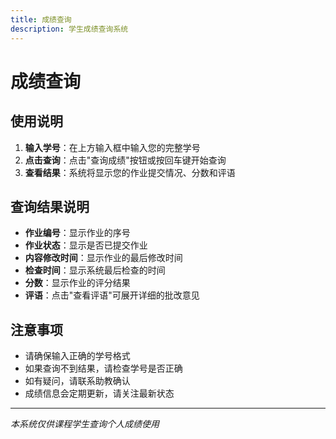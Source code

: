 ```yaml
---
title: 成绩查询
description: 学生成绩查询系统
---
```


# 成绩查询

<ScoreQuery />

## 使用说明

1. **输入学号**：在上方输入框中输入您的完整学号
2. **点击查询**：点击"查询成绩"按钮或按回车键开始查询
3. **查看结果**：系统将显示您的作业提交情况、分数和评语

## 查询结果说明

- **作业编号**：显示作业的序号
- **作业状态**：显示是否已提交作业
- **内容修改时间**：显示作业的最后修改时间
- **检查时间**：显示系统最后检查的时间
- **分数**：显示作业的评分结果
- **评语**：点击"查看评语"可展开详细的批改意见

## 注意事项

- 请确保输入正确的学号格式
- 如果查询不到结果，请检查学号是否正确
- 如有疑问，请联系助教确认
- 成绩信息会定期更新，请关注最新状态

---

*本系统仅供课程学生查询个人成绩使用*
